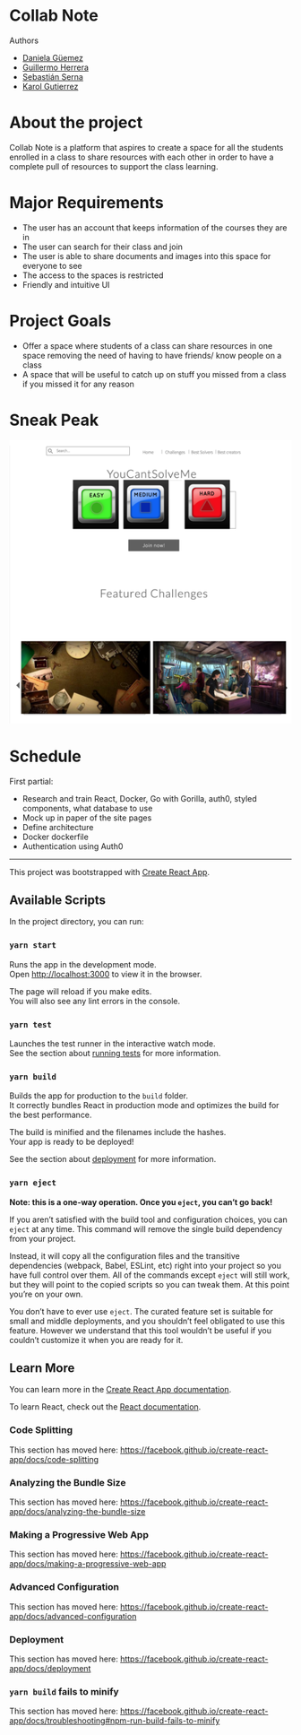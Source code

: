 # Collab Note

Authors

- [Daniela Güemez](https://github.com/Guemez)
- [Guillermo Herrera](https://github.com/memoherreraacosta)
- [Sebastián Serna](https://github.com/sernap97)
- [Karol Gutierrez](https://github.com/karol22)


# About the project
Collab Note is a platform that aspires to create a space for all the students enrolled in a class to share resources with each other in order to have a complete pull of resources to support the class learning. 


# Major Requirements
- The user has an account that keeps information of the courses they are in
- The user can search for their class and join
- The user is able to share documents and images into this space for everyone to see
- The access to the spaces is restricted
- Friendly and intuitive UI

# Project Goals
- Offer a space where students of a class can share resources in one space removing the need of having to have friends/ know people on a class
- A space that will be useful to catch up on stuff you missed from a class if you missed it for any reason



# Sneak Peak
![](files/images/mockup_lab-web.png)


# Schedule
First partial:  
- Research and train React, Docker, Go with Gorilla, auth0, styled components, what database to use
- Mock up in paper of the site pages
- Define architecture
- Docker dockerfile
- Authentication using Auth0

-------------------------------------------------------------------------
This project was bootstrapped with [Create React App](https://github.com/facebook/create-react-app).

## Available Scripts

In the project directory, you can run:

### `yarn start`

Runs the app in the development mode.<br />
Open [http://localhost:3000](http://localhost:3000) to view it in the browser.

The page will reload if you make edits.<br />
You will also see any lint errors in the console.

### `yarn test`

Launches the test runner in the interactive watch mode.<br />
See the section about [running tests](https://facebook.github.io/create-react-app/docs/running-tests) for more information.

### `yarn build`

Builds the app for production to the `build` folder.<br />
It correctly bundles React in production mode and optimizes the build for the best performance.

The build is minified and the filenames include the hashes.<br />
Your app is ready to be deployed!

See the section about [deployment](https://facebook.github.io/create-react-app/docs/deployment) for more information.

### `yarn eject`

**Note: this is a one-way operation. Once you `eject`, you can’t go back!**

If you aren’t satisfied with the build tool and configuration choices, you can `eject` at any time. This command will remove the single build dependency from your project.

Instead, it will copy all the configuration files and the transitive dependencies (webpack, Babel, ESLint, etc) right into your project so you have full control over them. All of the commands except `eject` will still work, but they will point to the copied scripts so you can tweak them. At this point you’re on your own.

You don’t have to ever use `eject`. The curated feature set is suitable for small and middle deployments, and you shouldn’t feel obligated to use this feature. However we understand that this tool wouldn’t be useful if you couldn’t customize it when you are ready for it.

## Learn More

You can learn more in the [Create React App documentation](https://facebook.github.io/create-react-app/docs/getting-started).

To learn React, check out the [React documentation](https://reactjs.org/).

### Code Splitting

This section has moved here: https://facebook.github.io/create-react-app/docs/code-splitting

### Analyzing the Bundle Size

This section has moved here: https://facebook.github.io/create-react-app/docs/analyzing-the-bundle-size

### Making a Progressive Web App

This section has moved here: https://facebook.github.io/create-react-app/docs/making-a-progressive-web-app

### Advanced Configuration

This section has moved here: https://facebook.github.io/create-react-app/docs/advanced-configuration

### Deployment

This section has moved here: https://facebook.github.io/create-react-app/docs/deployment

### `yarn build` fails to minify

This section has moved here: https://facebook.github.io/create-react-app/docs/troubleshooting#npm-run-build-fails-to-minify

